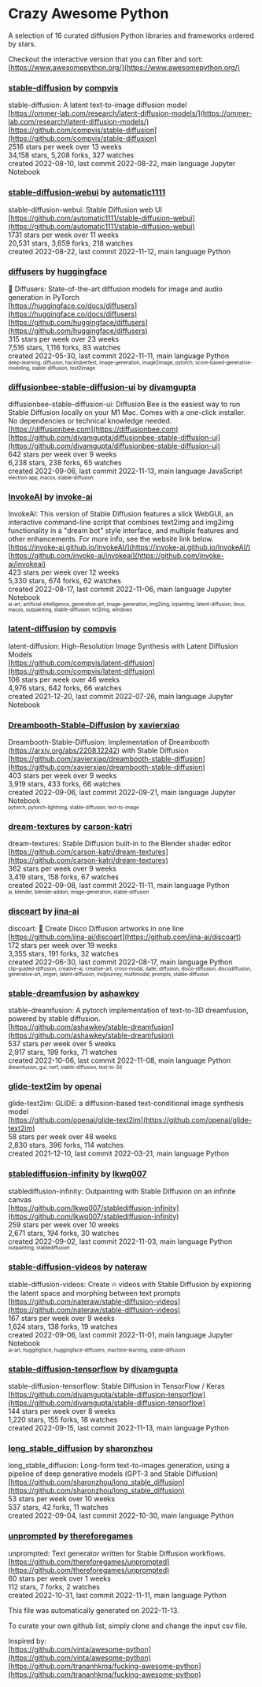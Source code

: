 # Crazy Awesome Python
A selection of 16 curated diffusion Python libraries and frameworks ordered by stars.  

Checkout the interactive version that you can filter and sort: 
[https://www.awesomepython.org/](https://www.awesomepython.org/)  


### [stable-diffusion](https://github.com/compvis/stable-diffusion) by [compvis](https://github.com/compvis)  
stable-diffusion: A latent text-to-image diffusion model  
[https://ommer-lab.com/research/latent-diffusion-models/](https://ommer-lab.com/research/latent-diffusion-models/)  
[https://github.com/compvis/stable-diffusion](https://github.com/compvis/stable-diffusion)  
2516 stars per week over 13 weeks  
34,158 stars, 5,208 forks, 327 watches  
created 2022-08-10, last commit 2022-08-22, main language Jupyter Notebook  


### [stable-diffusion-webui](https://github.com/automatic1111/stable-diffusion-webui) by [automatic1111](https://github.com/automatic1111)  
stable-diffusion-webui: Stable Diffusion web UI  
[https://github.com/automatic1111/stable-diffusion-webui](https://github.com/automatic1111/stable-diffusion-webui)  
1731 stars per week over 11 weeks  
20,531 stars, 3,659 forks, 218 watches  
created 2022-08-22, last commit 2022-11-12, main language Python  


### [diffusers](https://github.com/huggingface/diffusers) by [huggingface](https://github.com/huggingface)  
🤗 Diffusers: State-of-the-art diffusion models for image and audio generation in PyTorch  
[https://huggingface.co/docs/diffusers](https://huggingface.co/docs/diffusers)  
[https://github.com/huggingface/diffusers](https://github.com/huggingface/diffusers)  
315 stars per week over 23 weeks  
7,516 stars, 1,116 forks, 83 watches  
created 2022-05-30, last commit 2022-11-11, main language Python  
<sub><sup>deep-learning, diffusion, hacktoberfest, image-generation, image2image, pytorch, score-based-generative-modeling, stable-diffusion, text2image</sup></sub>


### [diffusionbee-stable-diffusion-ui](https://github.com/divamgupta/diffusionbee-stable-diffusion-ui) by [divamgupta](https://github.com/divamgupta)  
diffusionbee-stable-diffusion-ui: Diffusion Bee is the easiest way to run Stable Diffusion locally on your M1 Mac. Comes with a one-click installer. No dependencies or technical knowledge needed.  
[https://diffusionbee.com](https://diffusionbee.com)  
[https://github.com/divamgupta/diffusionbee-stable-diffusion-ui](https://github.com/divamgupta/diffusionbee-stable-diffusion-ui)  
642 stars per week over 9 weeks  
6,238 stars, 238 forks, 65 watches  
created 2022-09-06, last commit 2022-11-13, main language JavaScript  
<sub><sup>electron-app, macos, stable-diffusion</sup></sub>


### [InvokeAI](https://github.com/invoke-ai/invokeai) by [invoke-ai](https://github.com/invoke-ai)  
InvokeAI: This version of Stable Diffusion features a slick WebGUI, an interactive command-line script that combines text2img and img2img functionality in a "dream bot" style interface, and multiple features and other enhancements. For more info, see the website link below.  
[https://invoke-ai.github.io/InvokeAI/](https://invoke-ai.github.io/InvokeAI/)  
[https://github.com/invoke-ai/invokeai](https://github.com/invoke-ai/invokeai)  
423 stars per week over 12 weeks  
5,330 stars, 674 forks, 62 watches  
created 2022-08-17, last commit 2022-11-06, main language Jupyter Notebook  
<sub><sup>ai-art, artificial-intelligence, generative-art, image-generation, img2img, inpainting, latent-diffusion, linux, macos, outpainting, stable-diffusion, txt2img, windows</sup></sub>


### [latent-diffusion](https://github.com/compvis/latent-diffusion) by [compvis](https://github.com/compvis)  
latent-diffusion: High-Resolution Image Synthesis with Latent Diffusion Models  
[https://github.com/compvis/latent-diffusion](https://github.com/compvis/latent-diffusion)  
106 stars per week over 46 weeks  
4,976 stars, 642 forks, 66 watches  
created 2021-12-20, last commit 2022-07-26, main language Jupyter Notebook  


### [Dreambooth-Stable-Diffusion](https://github.com/xavierxiao/dreambooth-stable-diffusion) by [xavierxiao](https://github.com/xavierxiao)  
Dreambooth-Stable-Diffusion: Implementation of Dreambooth (https://arxiv.org/abs/2208.12242) with Stable Diffusion  
[https://github.com/xavierxiao/dreambooth-stable-diffusion](https://github.com/xavierxiao/dreambooth-stable-diffusion)  
403 stars per week over 9 weeks  
3,919 stars, 433 forks, 66 watches  
created 2022-09-06, last commit 2022-09-21, main language Jupyter Notebook  
<sub><sup>pytorch, pytorch-lightning, stable-diffusion, text-to-image</sup></sub>


### [dream-textures](https://github.com/carson-katri/dream-textures) by [carson-katri](https://github.com/carson-katri)  
dream-textures: Stable Diffusion built-in to the Blender shader editor  
[https://github.com/carson-katri/dream-textures](https://github.com/carson-katri/dream-textures)  
362 stars per week over 9 weeks  
3,419 stars, 158 forks, 67 watches  
created 2022-09-08, last commit 2022-11-11, main language Python  
<sub><sup>ai, blender, blender-addon, image-generation, stable-diffusion</sup></sub>


### [discoart](https://github.com/jina-ai/discoart) by [jina-ai](https://github.com/jina-ai)  
discoart: 🪩 Create Disco Diffusion artworks in one line  
[https://github.com/jina-ai/discoart](https://github.com/jina-ai/discoart)  
172 stars per week over 19 weeks  
3,355 stars, 191 forks, 32 watches  
created 2022-06-30, last commit 2022-08-17, main language Python  
<sub><sup>clip-guided-diffusion, creative-ai, creative-art, cross-modal, dalle, diffusion, disco-diffusion, discodiffusion, generative-art, imgen, latent-diffusion, midjourney, multimodal, prompts, stable-diffusion</sup></sub>


### [stable-dreamfusion](https://github.com/ashawkey/stable-dreamfusion) by [ashawkey](https://github.com/ashawkey)  
stable-dreamfusion: A pytorch implementation of text-to-3D dreamfusion, powered by stable diffusion.  
[https://github.com/ashawkey/stable-dreamfusion](https://github.com/ashawkey/stable-dreamfusion)  
537 stars per week over 5 weeks  
2,917 stars, 199 forks, 71 watches  
created 2022-10-06, last commit 2022-11-08, main language Python  
<sub><sup>dreamfusion, gui, nerf, stable-diffusion, text-to-3d</sup></sub>


### [glide-text2im](https://github.com/openai/glide-text2im) by [openai](https://github.com/openai)  
glide-text2im: GLIDE: a diffusion-based text-conditional image synthesis model  
[https://github.com/openai/glide-text2im](https://github.com/openai/glide-text2im)  
58 stars per week over 48 weeks  
2,830 stars, 396 forks, 114 watches  
created 2021-12-10, last commit 2022-03-21, main language Python  


### [stablediffusion-infinity](https://github.com/lkwq007/stablediffusion-infinity) by [lkwq007](https://github.com/lkwq007)  
stablediffusion-infinity: Outpainting with Stable Diffusion on an infinite canvas  
[https://github.com/lkwq007/stablediffusion-infinity](https://github.com/lkwq007/stablediffusion-infinity)  
259 stars per week over 10 weeks  
2,671 stars, 194 forks, 30 watches  
created 2022-09-02, last commit 2022-11-03, main language Python  
<sub><sup>outpainting, stablediffusion</sup></sub>


### [stable-diffusion-videos](https://github.com/nateraw/stable-diffusion-videos) by [nateraw](https://github.com/nateraw)  
stable-diffusion-videos: Create 🔥 videos with Stable Diffusion by exploring the latent space and morphing between text prompts  
[https://github.com/nateraw/stable-diffusion-videos](https://github.com/nateraw/stable-diffusion-videos)  
167 stars per week over 9 weeks  
1,624 stars, 138 forks, 19 watches  
created 2022-09-06, last commit 2022-11-01, main language Jupyter Notebook  
<sub><sup>ai-art, huggingface, huggingface-diffusers, machine-learning, stable-diffusion</sup></sub>


### [stable-diffusion-tensorflow](https://github.com/divamgupta/stable-diffusion-tensorflow) by [divamgupta](https://github.com/divamgupta)  
stable-diffusion-tensorflow: Stable Diffusion in TensorFlow / Keras  
[https://github.com/divamgupta/stable-diffusion-tensorflow](https://github.com/divamgupta/stable-diffusion-tensorflow)  
144 stars per week over 8 weeks  
1,220 stars, 155 forks, 18 watches  
created 2022-09-15, last commit 2022-11-13, main language Python  


### [long_stable_diffusion](https://github.com/sharonzhou/long_stable_diffusion) by [sharonzhou](https://github.com/sharonzhou)  
long_stable_diffusion: Long-form text-to-images generation, using a pipeline of deep generative models (GPT-3 and Stable Diffusion)  
[https://github.com/sharonzhou/long_stable_diffusion](https://github.com/sharonzhou/long_stable_diffusion)  
53 stars per week over 10 weeks  
537 stars, 42 forks, 11 watches  
created 2022-09-04, last commit 2022-10-30, main language Python  


### [unprompted](https://github.com/thereforegames/unprompted) by [thereforegames](https://github.com/thereforegames)  
unprompted: Text generator written for Stable Diffusion workflows.  
[https://github.com/thereforegames/unprompted](https://github.com/thereforegames/unprompted)  
60 stars per week over 1 weeks  
112 stars, 7 forks, 2 watches  
created 2022-10-31, last commit 2022-11-11, main language Python  


This file was automatically generated on 2022-11-13.  

To curate your own github list, simply clone and change the input csv file.  

Inspired by:  
[https://github.com/vinta/awesome-python](https://github.com/vinta/awesome-python)  
[https://github.com/trananhkma/fucking-awesome-python](https://github.com/trananhkma/fucking-awesome-python)  